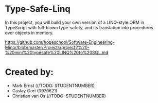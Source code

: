 # Type-Safe-Linq
In this project, you will build your own version of a LINQ-style ORM in TypeScript with full-blown type-safety, and its translation into procedures over objects in memory.

https://github.com/hogeschool/Software-Engineering-Minor/blob/master/Projects/project2%20-%20mini%20typesafe%20LINQ%20to%20SQL.md

# Created by:
- Mark Ernst (//TODO: STUDENTNUMBER)
- Caslay Oort (0970621)
- Christian van Os (//TODO: STUDENTNUMBER)